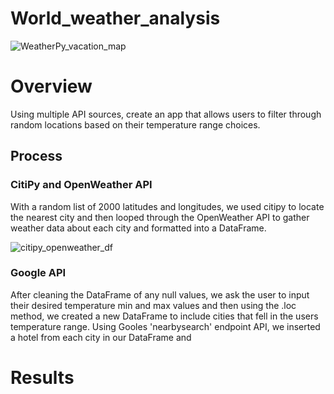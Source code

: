 # World_weather_analysis
![WeatherPy_vacation_map](https://user-images.githubusercontent.com/74840026/127267465-3ee47ef1-b432-49bb-8b2d-145f8470c574.PNG)

# Overview
Using multiple API sources, create an app that allows users to filter through random locations based on their temperature range choices.  

## Process
### CitiPy and OpenWeather API
With a random list of 2000 latitudes and longitudes, we used citipy to locate the nearest city and then looped through the OpenWeather API to gather weather data about each city and formatted into a DataFrame.

![citipy_openweather_df](https://user-images.githubusercontent.com/74840026/127587709-898ebb4f-69d5-4e21-854d-b875cb8f98a2.PNG)

### Google API 
After cleaning the DataFrame of any null values, we ask the user to input their desired temperature min and max values and then using the .loc method, we created a new DataFrame to include cities that fell in the users temperature range.  Using Gooles 'nearbysearch' endpoint API, we inserted a hotel from each city in our DataFrame and  
# Results

